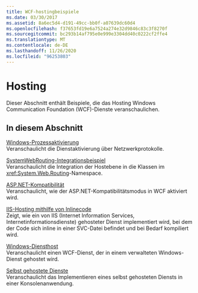 ```yaml
---
title: WCF-hostingbeispiele
ms.date: 03/30/2017
ms.assetid: 8a6ec5d4-d191-49cc-bb0f-a07639dc60d4
ms.openlocfilehash: f37653fd19e6a7524a274e32d9846c83c3f8270f
ms.sourcegitcommit: bc293b14af795e0e999e3304dd40c0222cf2ffe4
ms.translationtype: MT
ms.contentlocale: de-DE
ms.lasthandoff: 11/26/2020
ms.locfileid: "96253803"
---
```

# <a name="hosting"></a>Hosting

Dieser Abschnitt enthält Beispiele, die das Hosting Windows Communication Foundation (WCF)-Dienste veranschaulichen.  
  
## <a name="in-this-section"></a>In diesem Abschnitt  

 [Windows-Prozessaktivierung](windows-process-activation.md)  
 Veranschaulicht die Dienstaktivierung über Netzwerkprotokolle.  
  
 [SystemWebRouting-Integrationsbeispiel](systemwebrouting-integration-sample.md)  
 Veranschaulicht die Integration der Hostebene in die Klassen im <xref:System.Web.Routing>-Namespace.  
  
 [ASP.NET-Kompatibilität](aspnet-compatibility.md)  
 Veranschaulicht, wie der ASP.NET-Kompatibilitätsmodus in WCF aktiviert wird.  
  
 [IIS-Hosting mithilfe von Inlinecode](iis-hosting-using-inline-code.md)  
 Zeigt, wie ein von IIS (Internet Information Services, Internetinformationsdienste) gehosteter Dienst implementiert wird, bei dem der Code sich inline in einer SVC-Datei befindet und bei Bedarf kompiliert wird.  
  
 [Windows-Diensthost](windows-service-host.md)  
 Veranschaulicht einen WCF-Dienst, der in einem verwalteten Windows-Dienst gehostet wird.  
  
 [Selbst gehostete Dienste](self-host.md)  
 Veranschaulicht das Implementieren eines selbst gehosteten Diensts in einer Konsolenanwendung.
